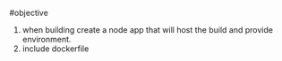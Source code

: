 #objective

1. when building create a node app that will host the build and provide environment.
2. include dockerfile



